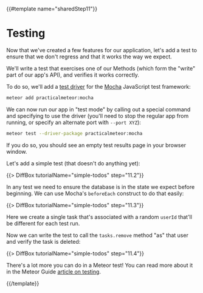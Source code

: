 {{#template name="sharedStep11"}}

# Testing

Now that we've created a few features for our application, let's add a test to ensure that we don't regress and that it works the way we expect.

We'll write a test that exercises one of our Methods (which form the "write" part of our app's API), and verifies it works correctly.

To do so, we'll add a [test driver](http://guide.meteor.com/testing.html#test-driver) for the [Mocha](https://mochajs.org) JavaScript test framework:

```bash
meteor add practicalmeteor:mocha
```

We can now run our app in "test mode" by calling out a special command and specifying to use the driver (you'll need to stop the regular app from running, or specify an alternate port with `--port XYZ`):

```bash
meteor test --driver-package practicalmeteor:mocha
```

If you do so, you should see an empty test results page in your browser window.

Let's add a simple test (that doesn't do anything yet):

{{> DiffBox tutorialName="simple-todos" step="11.2"}}

In any test we need to ensure the database is in the state we expect before beginning. We can use Mocha's `beforeEach` construct to do that easily:

{{> DiffBox tutorialName="simple-todos" step="11.3"}}

Here we create a single task that's associated with a random `userId` that'll be different for each test run.

Now we can write the test to call the `tasks.remove` method "as" that user and verify the task is deleted:

{{> DiffBox tutorialName="simple-todos" step="11.4"}}

There's a lot more you can do in a Meteor test! You can read more about it in the Meteor Guide [article on testing](http://guide.meteor.com/testing.html).

{{/template}}
